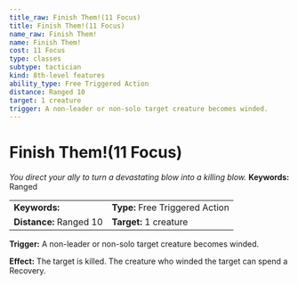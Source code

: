 ```yaml
---
title_raw: Finish Them!(11 Focus)
title: Finish Them!(11 Focus)
name_raw: Finish Them!
name: Finish Them!
cost: 11 Focus
type: classes
subtype: tactician
kind: 8th-level features
ability_type: Free Triggered Action
distance: Ranged 10
target: 1 creature
trigger: A non-leader or non-solo target creature becomes winded.
---
```


# Finish Them!(11 Focus)

*You direct your ally to turn a devastating blow into a killing blow.* **Keywords:** Ranged

|                         |                                 |
| :---------------------- | :------------------------------ |
| **Keywords:**           | **Type:** Free Triggered Action |
| **Distance:** Ranged 10 | **Target:** 1 creature          |

**Trigger:** A non-leader or non-solo target creature becomes winded.

**Effect:** The target is killed. The creature who winded the target can spend a Recovery.
